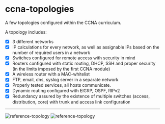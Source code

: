 # ccna-topologies
A few topologies configured within the CCNA curriculum.

A topology includes: 
- [x] 3 different networks
- [x] IP calculations for every network, as well as assignable IPs based on the number of required users in a network
- [x] Switches configured for remote access with security in mind
- [x] Routers configured with static routing, DHCP, SSH and proper security (in the limits imposed by the first CCNA module)
- [x] A wireless router with a MAC-whitelist
- [x] FTP, email, dns, syslog server in a separate network
- [x] Properly tested services, all hosts communicate.
- [x] Dynamic routing configured with EIGRP, OSPF, RIPv2
- [x] Redundancy assured by the existence of multiple switches (access, distribution, core) with trunk and access link configuration
___

![reference-topology](https://github.com/octavian-diaconescu/ccna1-topologies/blob/main/ccna1.png)
![reference-topology](https://github.com/octavian-diaconescu/ccna1-topologies/blob/main/ccna2.png)

